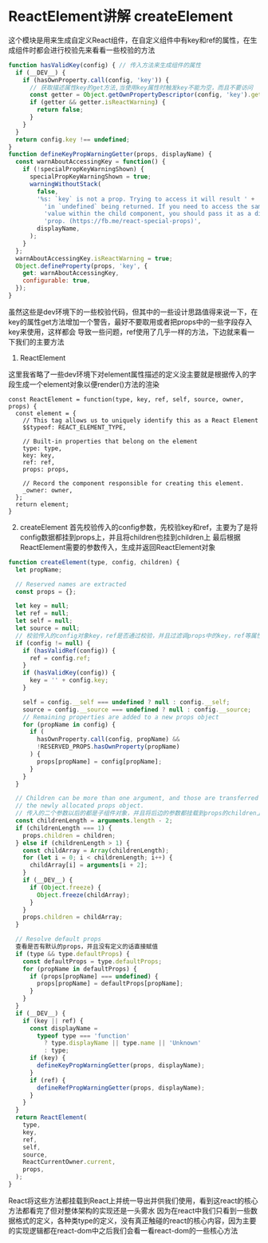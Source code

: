 # ReactElement讲解 createElement

这个模块是用来生成自定义React组件，在自定义组件中有key和ref的属性，在生成组件时都会进行校验先来看看一些校验的方法

```javascript
function hasValidKey(config) { // 传入方法来生成组件的属性
  if (__DEV__) {
    if (hasOwnProperty.call(config, 'key')) {
      // 获取描述属性key的get方法,当使用key属性时触发key不能为空，而且不要访问
      const getter = Object.getOwnPropertyDescriptor(config, 'key').get;
      if (getter && getter.isReactWarning) {
        return false;
      }
    }
  }
  return config.key !== undefined;
}
function defineKeyPropWarningGetter(props, displayName) {
  const warnAboutAccessingKey = function() {
    if (!specialPropKeyWarningShown) {
      specialPropKeyWarningShown = true;
      warningWithoutStack(
        false,
        '%s: `key` is not a prop. Trying to access it will result ' +
          'in `undefined` being returned. If you need to access the same ' +
          'value within the child component, you should pass it as a different ' +
          'prop. (https://fb.me/react-special-props)',
        displayName,
      );
    }
  };
  warnAboutAccessingKey.isReactWarning = true;
  Object.defineProperty(props, 'key', {
    get: warnAboutAccessingKey,
    configurable: true,
  });
}
```

虽然这些是dev环境下的一些校验代码，但其中的一些设计思路值得来说一下，在key的属性get方法增加一个警告，最好不要取用或者把props中的一些字段存入key来使用，这样都会
导致一些问题，ref使用了几乎一样的方法，下边就来看一下我们的主要方法

1. ReactElement

这里我省略了一些dev环境下对element属性描述的定义没主要就是根据传入的字段生成一个element对象以便render()方法的渲染
```
const ReactElement = function(type, key, ref, self, source, owner, props) {
  const element = {
    // This tag allows us to uniquely identify this as a React Element
    $$typeof: REACT_ELEMENT_TYPE,

    // Built-in properties that belong on the element
    type: type,
    key: key,
    ref: ref,
    props: props,

    // Record the component responsible for creating this element.
    _owner: owner,
  };
  return element;
}
```

2. createElement
首先校验传入的config参数，先校验key和ref，主要为了是将config数据都挂到props上，并且将children也挂到children上
最后根据ReactElement需要的参数传入，生成并返回ReactElement对象

```javascript
function createElement(type, config, children) {
  let propName;

  // Reserved names are extracted
  const props = {};

  let key = null;
  let ref = null;
  let self = null;
  let source = null;
  // 校验传入的config对象key，ref是否通过校验，并且过滤调props中的key，ref等属性
  if (config != null) {
    if (hasValidRef(config)) {
      ref = config.ref;
    }
    if (hasValidKey(config)) {
      key = '' + config.key;
    }

    self = config.__self === undefined ? null : config.__self;
    source = config.__source === undefined ? null : config.__source;
    // Remaining properties are added to a new props object
    for (propName in config) {
      if (
        hasOwnProperty.call(config, propName) &&
        !RESERVED_PROPS.hasOwnProperty(propName)
      ) {
        props[propName] = config[propName];
      }
    }
  }

  // Children can be more than one argument, and those are transferred onto
  // the newly allocated props object.
  // 传入的二个参数以后的都是子组件对象，并且将后边的参数都挂载到props的children上
  const childrenLength = arguments.length - 2;
  if (childrenLength === 1) {
    props.children = children;
  } else if (childrenLength > 1) {
    const childArray = Array(childrenLength);
    for (let i = 0; i < childrenLength; i++) {
      childArray[i] = arguments[i + 2];
    }
    if (__DEV__) {
      if (Object.freeze) {
        Object.freeze(childArray);
      }
    }
    props.children = childArray;
  }

  // Resolve default props
  查看是否有默认的props，并且没有定义的话直接赋值
  if (type && type.defaultProps) {
    const defaultProps = type.defaultProps;
    for (propName in defaultProps) {
      if (props[propName] === undefined) {
        props[propName] = defaultProps[propName];
      }
    }
  }
  if (__DEV__) {
    if (key || ref) {
      const displayName =
        typeof type === 'function'
          ? type.displayName || type.name || 'Unknown'
          : type;
      if (key) {
        defineKeyPropWarningGetter(props, displayName);
      }
      if (ref) {
        defineRefPropWarningGetter(props, displayName);
      }
    }
  }
  return ReactElement(
    type,
    key,
    ref,
    self,
    source,
    ReactCurrentOwner.current,
    props,
  );
}
```
React将这些方法都挂载到React上并统一导出并供我们使用，看到这react的核心方法都看完了但对整体架构的实现还是一头雾水
因为在react中我们只看到一些数据格式的定义，各种类type的定义，没有真正触碰的react的核心内容，因为主要的实现逻辑都在react-dom中之后我们会看一看react-dom的一些核心方法
